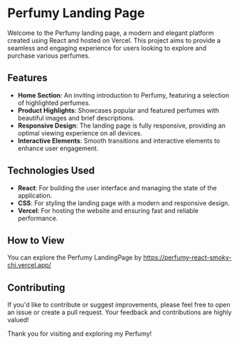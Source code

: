 # Perfumy Landing Page

Welcome to the Perfumy landing page, a modern and elegant platform created using React and hosted on Vercel. This project aims to provide a seamless and engaging experience for users looking to explore and purchase various perfumes.

## Features

- **Home Section**: An inviting introduction to Perfumy, featuring a selection of highlighted perfumes.
- **Product Highlights**: Showcases popular and featured perfumes with beautiful images and brief descriptions.
- **Responsive Design**: The landing page is fully responsive, providing an optimal viewing experience on all devices.
- **Interactive Elements**: Smooth transitions and interactive elements to enhance user engagement.

## Technologies Used

- **React**: For building the user interface and managing the state of the application.
- **CSS**: For styling the landing page with a modern and responsive design.
- **Vercel**: For hosting the website and ensuring fast and reliable performance.

## How to View
You can explore the Perfumy LandingPage by https://perfumy-react-smoky-chi.vercel.app/

## Contributing
If you'd like to contribute or suggest improvements, please feel free to open an issue or create a pull request. Your feedback and contributions are highly valued!

Thank you for visiting and exploring my Perfumy!

